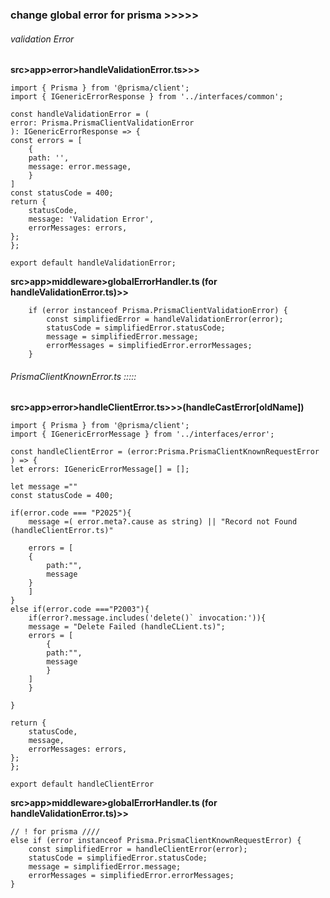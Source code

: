 ### change global error for prisma >>>>>


###### validation Error 

**src>app>error>handleValidationError.ts>>>**


    import { Prisma } from '@prisma/client';
    import { IGenericErrorResponse } from '../interfaces/common';

    const handleValidationError = (
    error: Prisma.PrismaClientValidationError
    ): IGenericErrorResponse => {
    const errors = [
        {
        path: '',
        message: error.message,
        }
    ]
    const statusCode = 400;
    return {
        statusCode,
        message: 'Validation Error',
        errorMessages: errors,
    };
    };

    export default handleValidationError;



**src>app>middleware>globalErrorHandler.ts (for handleValidationError.ts)>>**


        if (error instanceof Prisma.PrismaClientValidationError) {
            const simplifiedError = handleValidationError(error);
            statusCode = simplifiedError.statusCode;
            message = simplifiedError.message;
            errorMessages = simplifiedError.errorMessages;
        } 



###### PrismaClientKnownError.ts :::::

**src>app>error>handleClientError.ts>>>(handleCastError[oldName])**



    import { Prisma } from '@prisma/client';
    import { IGenericErrorMessage } from '../interfaces/error';

    const handleClientError = (error:Prisma.PrismaClientKnownRequestError ) => {
    let errors: IGenericErrorMessage[] = [];

    let message =""
    const statusCode = 400;

    if(error.code === "P2025"){
        message =( error.meta?.cause as string) || "Record not Found (handleClientError.ts)"

        errors = [
        {
            path:"",
            message
        }
        ]
    }
    else if(error.code ==="P2003"){
        if(error?.message.includes('delete()` invocation:')){
        message = "Delete Failed (handleCLient.ts)";
        errors = [
            {
            path:"",
            message
            }
        ]
        }

    }

    return {
        statusCode,
        message,
        errorMessages: errors,
    };
    };

    export default handleClientError 



**src>app>middleware>globalErrorHandler.ts (for handleValidationError.ts)>>**

    // ! for prisma ////
    else if (error instanceof Prisma.PrismaClientKnownRequestError) {
        const simplifiedError = handleClientError(error);
        statusCode = simplifiedError.statusCode;
        message = simplifiedError.message;
        errorMessages = simplifiedError.errorMessages;
    } 